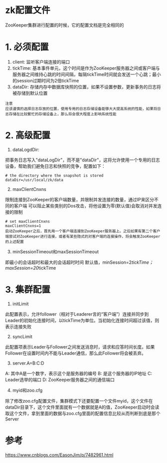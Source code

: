 # zk配置文件
ZooKeeper集群进行配置的时候，它的配置文档是完全相同的

# 1. 必须配置
1. client: 监听客户端连接的端口
2. tickTime: 基本事件单元，这个时间是作为ZooKeeper服务器之间或客户端与服务器之间维持心跳的时间间隔，每隔tickTime时间就会发送一个心跳；最小的session过期时间为2倍tickTime
3. dataDir: 存储内存中数据库快照的位置，如果不设置参数，更新事务的日志将被存储到默认位置

```
注意
应该谨慎的选择日志存放的位置，使用专用的日志存储设备能够大大提高系统的性能，如果将日志存储在比较繁忙的存储设备上，那么将会很大程度上影响系统性能
```

# 2. 高级配置
1. dataLogdDir:

把事务日志写入"dataLogDir"，而不是"dataDir"，这将允许使用一个专用的日志设备，帮助我们避免日志和快照的竞争，配置如下：
```
# the directory where the snapshot is stored
dataDir=/usr/local/zk/data
```

2. maxClientCnxns

限制连接到ZooKeeper的客户端数量，并限制并发连接的数量，通过IP来区分不同的客户端
可以阻止某些类别的Dos攻击，将他设置为零(默认值)会取消对并发连接的限制

```
# set maxClientCnxns
maxClientCnxns=1
启动ZooKeeper之后，首先用一个客户端连接到ZooKeeper服务器上。之后如果有第二个客户端尝试对ZooKeeper进行连接，或者有某些隐式的对客户端的连接操作，将会触发ZooKeeper的上述配置
```


3. minSessionTimeout和maxSessionTimeout

即最小的会话超时和最大的会话超时时间
默认值，minSession=2*tickTime；maxSession=20*tickTime

# 3. 集群配置
1. initLimit

此配置表示，允许follower（相对于Leaderer言的“客户端”）连接并同步到Leader的初始化连接时间，以tickTime为单位。当初始化连接时间超过该值，则表示连接失败

2. syncLimit

此配置项表示Leader与Follower之间发送消息时，请求和应答时间长度。如果Follower在设置时间内不能与Leader通信，那么此Follower将会被丢弃。

3. server.A=B:C:D

A: 其中A是一个数字，表示这个是服务器的编号
B: 是这个服务器的IP地址
C: Leader选举的端口
D: ZooKeeper服务器之间的通信端口

4. myid和zoo.cfg

除了修改zoo.cfg配置文件，集群模式下还要配置一个文件myid，这个文件在dataDir目录下，这个文件里面就有一个数据就是A的值，ZooKeeper启动时会读取这个文件，拿到里面的数据与zoo.cfg里面的配置信息比较从而判断到底是那个Server


# 参考
https://www.cnblogs.com/EasonJim/p/7482961.html

